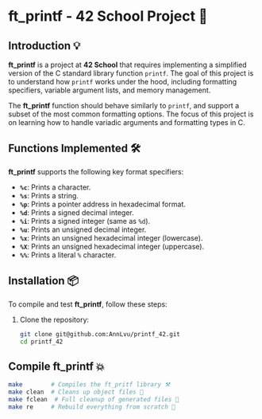  # ft_printf - 42 School Project 📜

## Introduction 💡

**ft_printf** is a project at **42 School** that requires implementing a simplified version of the C standard library function `printf`. The goal of this project is to understand how `printf` works under the hood, including formatting specifiers, variable argument lists, and memory management.

The **ft_printf** function should behave similarly to `printf`, and support a subset of the most common formatting options. The focus of this project is on learning how to handle variadic arguments and formatting types in C.

## Functions Implemented 🛠️

**ft_printf** supports the following key format specifiers:
  - **`%c`**: Prints a character.
  - **`%s`**: Prints a string.
  - **`%p`**: Prints a pointer address in hexadecimal format.
  - **`%d`**: Prints a signed decimal integer.
  - **`%i`**: Prints a signed integer (same as `%d`).
  - **`%u`**: Prints an unsigned decimal integer.
  - **`%x`**: Prints an unsigned hexadecimal integer (lowercase).
  - **`%X`**: Prints an unsigned hexadecimal integer (uppercase).
  - **`%%`**: Prints a literal `%` character.

## Installation 📦

To compile and test **ft_printf**, follow these steps:

1. Clone the repository:
   ```bash
   git clone git@github.com:AnnLvu/printf_42.git
   cd printf_42

## Compile ft_printf 💥

 ```bash
 make        # Compiles the ft_pritf library ⚒️
 make clean  # Cleans up object files 🧹
 make fclean  # Full cleanup of generated files 🧼
 make re     # Rebuild everything from scratch 🔄
